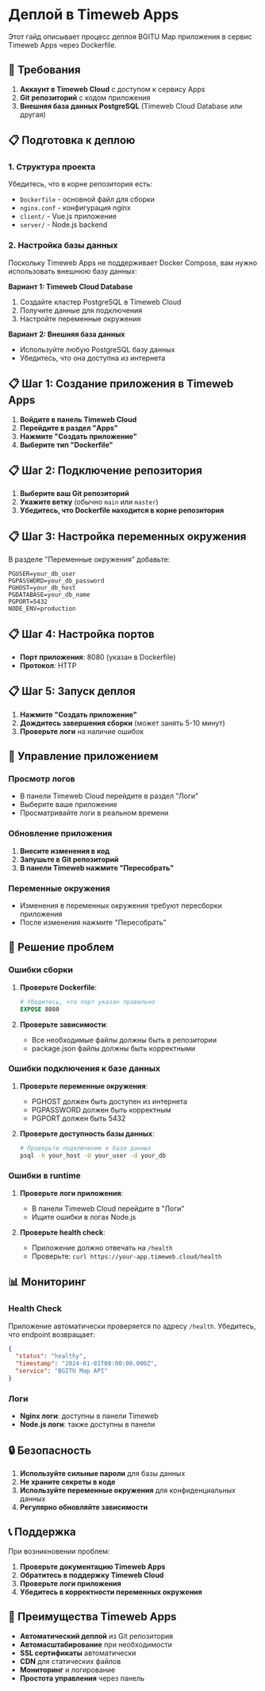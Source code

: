 # Деплой в Timeweb Apps

Этот гайд описывает процесс деплоя BGITU Map приложения в сервис Timeweb Apps через Dockerfile.

## 🚀 Требования

1. **Аккаунт в Timeweb Cloud** с доступом к сервису Apps
2. **Git репозиторий** с кодом приложения
3. **Внешняя база данных PostgreSQL** (Timeweb Cloud Database или другая)

## 📋 Подготовка к деплою

### 1. Структура проекта

Убедитесь, что в корне репозитория есть:
- `Dockerfile` - основной файл для сборки
- `nginx.conf` - конфигурация nginx
- `client/` - Vue.js приложение
- `server/` - Node.js backend

### 2. Настройка базы данных

Поскольку Timeweb Apps не поддерживает Docker Compose, вам нужно использовать внешнюю базу данных:

**Вариант 1: Timeweb Cloud Database**
1. Создайте кластер PostgreSQL в Timeweb Cloud
2. Получите данные для подключения
3. Настройте переменные окружения

**Вариант 2: Внешняя база данных**
- Используйте любую PostgreSQL базу данных
- Убедитесь, что она доступна из интернета

## 📋 Шаг 1: Создание приложения в Timeweb Apps

1. **Войдите в панель Timeweb Cloud**
2. **Перейдите в раздел "Apps"**
3. **Нажмите "Создать приложение"**
4. **Выберите тип "Dockerfile"**

## 📋 Шаг 2: Подключение репозитория

1. **Выберите ваш Git репозиторий**
2. **Укажите ветку** (обычно `main` или `master`)
3. **Убедитесь, что Dockerfile находится в корне репозитория**

## 📋 Шаг 3: Настройка переменных окружения

В разделе "Переменные окружения" добавьте:

```
PGUSER=your_db_user
PGPASSWORD=your_db_password
PGHOST=your_db_host
PGDATABASE=your_db_name
PGPORT=5432
NODE_ENV=production
```

## 📋 Шаг 4: Настройка портов

- **Порт приложения**: 8080 (указан в Dockerfile)
- **Протокол**: HTTP

## 📋 Шаг 5: Запуск деплоя

1. **Нажмите "Создать приложение"**
2. **Дождитесь завершения сборки** (может занять 5-10 минут)
3. **Проверьте логи** на наличие ошибок

## 🔧 Управление приложением

### Просмотр логов
- В панели Timeweb Cloud перейдите в раздел "Логи"
- Выберите ваше приложение
- Просматривайте логи в реальном времени

### Обновление приложения
1. **Внесите изменения в код**
2. **Запушьте в Git репозиторий**
3. **В панели Timeweb нажмите "Пересобрать"**

### Переменные окружения
- Изменения в переменных окружения требуют пересборки приложения
- После изменения нажмите "Пересобрать"

## 🐛 Решение проблем

### Ошибки сборки

1. **Проверьте Dockerfile**:
   ```dockerfile
   # Убедитесь, что порт указан правильно
   EXPOSE 8080
   ```

2. **Проверьте зависимости**:
   - Все необходимые файлы должны быть в репозитории
   - package.json файлы должны быть корректными

### Ошибки подключения к базе данных

1. **Проверьте переменные окружения**:
   - PGHOST должен быть доступен из интернета
   - PGPASSWORD должен быть корректным
   - PGPORT должен быть 5432

2. **Проверьте доступность базы данных**:
   ```bash
   # Проверьте подключение к базе данных
   psql -h your_host -U your_user -d your_db
   ```

### Ошибки в runtime

1. **Проверьте логи приложения**:
   - В панели Timeweb Cloud перейдите в "Логи"
   - Ищите ошибки в логах Node.js

2. **Проверьте health check**:
   - Приложение должно отвечать на `/health`
   - Проверьте: `curl https://your-app.timeweb.cloud/health`

## 📊 Мониторинг

### Health Check
Приложение автоматически проверяется по адресу `/health`. Убедитесь, что endpoint возвращает:
```json
{
  "status": "healthy",
  "timestamp": "2024-01-01T00:00:00.000Z",
  "service": "BGITU Map API"
}
```

### Логи
- **Nginx логи**: доступны в панели Timeweb
- **Node.js логи**: также доступны в панели

## 🔒 Безопасность

1. **Используйте сильные пароли** для базы данных
2. **Не храните секреты в коде**
3. **Используйте переменные окружения** для конфиденциальных данных
4. **Регулярно обновляйте зависимости**

## 📞 Поддержка

При возникновении проблем:

1. **Проверьте документацию Timeweb Apps**
2. **Обратитесь в поддержку Timeweb Cloud**
3. **Проверьте логи приложения**
4. **Убедитесь в корректности переменных окружения**

## 🎯 Преимущества Timeweb Apps

- **Автоматический деплой** из Git репозитория
- **Автомасштабирование** при необходимости
- **SSL сертификаты** автоматически
- **CDN** для статических файлов
- **Мониторинг** и логирование
- **Простота управления** через панель 